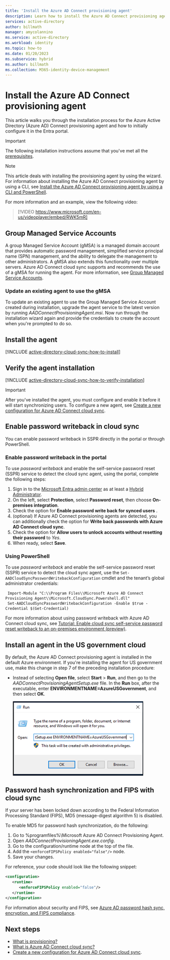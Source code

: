 ```yaml
---
title: 'Install the Azure AD Connect provisioning agent'
description: Learn how to install the Azure AD Connect provisioning agent and how to configure it in the Entra portal.
services: active-directory
author: billmath
manager: amycolannino
ms.service: active-directory
ms.workload: identity
ms.topic: how-to
ms.date: 01/20/2023
ms.subservice: hybrid
ms.author: billmath
ms.collection: M365-identity-device-management
---
```


# Install the Azure AD Connect provisioning agent

This article walks you through the installation process for the Azure Active Directory (Azure AD) Connect provisioning agent and how to initially configure it in the Entra portal.

> [!IMPORTANT]
> The following installation instructions assume that you've met all the [prerequisites](how-to-prerequisites.md).

>[!NOTE]
>This article deals with installing the provisioning agent by using the wizard. For information about installing the Azure AD Connect provisioning agent by using a CLI, see [Install the Azure AD Connect provisioning agent by using a CLI and PowerShell](how-to-install-pshell.md).

For more information and an example, view the following video:

> [!VIDEO https://www.microsoft.com/en-us/videoplayer/embed/RWK5mR]

## Group Managed Service Accounts
A group Managed Service Account (gMSA) is a managed domain account that provides automatic password management, simplified service principal name (SPN) management, and the ability to delegate the management to other administrators. A gMSA also extends this functionality over multiple servers. Azure AD Connect cloud sync supports and recommends the use of a gMSA for running the agent. For more information, see [Group Managed Service Accounts](how-to-prerequisites.md#group-managed-service-accounts).


### Update an existing agent to use the gMSA
To update an existing agent to use the Group Managed Service Account created during installation, upgrade the agent service to the latest version by running *AADConnectProvisioningAgent.msi*. Now run through the installation wizard again and provide the credentials to create the account when you're prompted to do so.

## Install the agent

[!INCLUDE [active-directory-cloud-sync-how-to-install](../../../../includes/active-directory-cloud-sync-how-to-install.md)]

## Verify the agent installation

[!INCLUDE [active-directory-cloud-sync-how-to-verify-installation](../../../../includes/active-directory-cloud-sync-how-to-verify-installation.md)]

>[!IMPORTANT]
> After you've installed the agent, you must configure and enable it before it will start synchronizing users. To configure a new agent, see [Create a new configuration for Azure AD Connect cloud sync](how-to-configure.md).



## Enable password writeback in cloud sync 

You can enable password writeback in SSPR directly in the portal or through PowerShell. 

### Enable password writeback in the portal
To use *password writeback* and enable the self-service password reset (SSPR) service to detect the cloud sync agent, using the portal, complete the following steps: 

1. Sign in to the [Microsoft Entra admin center](https://entra.microsoft.com) as at least a [Hybrid Administrator](../../roles/permissions-reference.md#hybrid-identity-administrator).
 2. On the left, select **Protection**, select **Password reset**, then choose **On-premises integration**.
 3. Check the option for **Enable password write back for synced users** .
 4. (optional) If Azure AD Connect provisioning agents are detected, you can additionally check the option for **Write back passwords with Azure AD Connect cloud sync**.   
 5. Check the option for **Allow users to unlock accounts without resetting their password** to *Yes*.
 6. When ready, select **Save**.

### Using PowerShell

To use *password writeback* and enable the self-service password reset (SSPR) service to detect the cloud sync agent, use the `Set-AADCloudSyncPasswordWritebackConfiguration` cmdlet and the tenant’s global administrator credentials: 

  ```   
   Import-Module "C:\\Program Files\\Microsoft Azure AD Connect Provisioning Agent\\Microsoft.CloudSync.Powershell.dll" 
   Set-AADCloudSyncPasswordWritebackConfiguration -Enable $true -Credential $(Get-Credential)
  ```

For more information about using password writeback with Azure AD Connect cloud sync, see [Tutorial: Enable cloud sync self-service password reset writeback to an on-premises environment (preview)](../../../active-directory/authentication/tutorial-enable-cloud-sync-sspr-writeback.md).

## Install an agent in the US government cloud

By default, the Azure AD Connect provisioning agent is installed in the default Azure environment. If you're installing the agent for US government use, make this change in step 7 of the preceding installation procedure:

- Instead of selecting **Open file**, select **Start** > **Run**, and then go to the *AADConnectProvisioningAgentSetup.exe* file.  In the **Run** box, after the executable, enter **ENVIRONMENTNAME=AzureUSGovernment**, and then select **OK**.

    [![Screenshot that shows how to install an agent in the US government cloud.](media/how-to-install/new-install-12.png)](media/how-to-install/new-install-12.png#lightbox)

## Password hash synchronization and FIPS with cloud sync

If your server has been locked down according to the Federal Information Processing Standard (FIPS), MD5 (message-digest algorithm 5) is disabled.

To enable MD5 for password hash synchronization, do the following:

1. Go to %programfiles%\Microsoft Azure AD Connect Provisioning Agent.
1. Open *AADConnectProvisioningAgent.exe.config*.
1. Go to the configuration/runtime node at the top of the file.
1. Add the `<enforceFIPSPolicy enabled="false"/>` node.
1. Save your changes.

For reference, your code should look like the following snippet:

```xml
<configuration>
   <runtime>
      <enforceFIPSPolicy enabled="false"/>
   </runtime>
</configuration>
```

For information about security and FIPS, see [Azure AD password hash sync, encryption, and FIPS compliance](https://techcommunity.microsoft.com/t5/microsoft-entra-azure-ad-blog/aad-password-sync-encryption-and-fips-compliance/ba-p/243709).

## Next steps 

- [What is provisioning?](../what-is-provisioning.md)
- [What is Azure AD Connect cloud sync?](what-is-cloud-sync.md)
- [Create a new configuration for Azure AD Connect cloud sync](how-to-configure.md).

